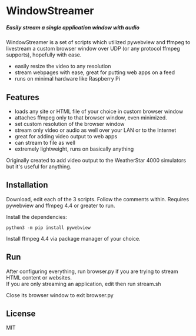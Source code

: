 # WindowStreamer
##### Easily stream a single application window with audio

WindowStreamer is a set of scripts which utilized pywebview and ffmpeg to livestream a custom browser window over UDP (or any protocol ffmpeg supports), hopefully with ease.

- easily resize the video to any resolution
- stream webpages with ease, great for putting web apps on a feed
- runs on minimal hardware like Raspberry Pi

## Features

- loads any site or HTML file of your choice in custom browser window
- attaches ffmpeg only to that browser window, even minimized.
- set custom resolution of the browser window
- stream only video or audio as well over your LAN or to the Internet
- great for adding video output to web apps
- can stream to file as well
- extremely lightweight, runs on basically anything

Originally created to add video output to the WeatherStar 4000 simulators but it's useful for anything. 

## Installation

Download, edit each of the 3 scripts. Follow the comments within.
Requires pywebview and ffmpeg 4.4 or greater to run.

Install the dependencies:

```
python3 -m pip install pywebview
```

Install ffmpeg 4.4 via package manager of your choice.

## Run

After configuring everything, run browser.py if you are trying to stream HTML content or websites.  
If you are only streaming an application, edit then run stream.sh

Close its browser window to exit browser.py

## License

MIT
